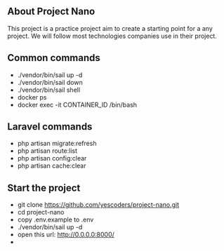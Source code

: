 
## About Project Nano

This project is a practice project aim to create a starting point for a any project.
We will follow most technologies companies use in their project.

## Common commands
- ./vendor/bin/sail up -d
- ./vendor/bin/sail down
- ./vendor/bin/sail shell
- docker ps
- docker exec -it CONTAINER_ID /bin/bash

## Laravel commands
- php artisan migrate:refresh
- php artisan route:list
- php artisan config:clear
- php artisan cache:clear

## Start the project
- git clone https://github.com/yescoders/project-nano.git
- cd project-nano
- copy .env.example to .env
- ./vendor/bin/sail up -d
- open this url: http://0.0.0.0:8000/
- 

